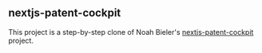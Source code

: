## nextjs-patent-cockpit

This project is a step-by-step clone of Noah Bieler's [nextjs-patent-cockpit](https://github.com/bielern/nextjs-patent-cockpit) project.
